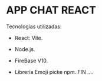 # APP CHAT REACT

Tecnologias utilizadas:

- React: Vite.

- Node.js.

- FireBase V10.

- Libreria Emoji picke npm.
FIN ....
